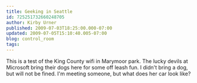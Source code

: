 ```yaml
---
title: Geeking in Seattle
id: 725251732660248705
author: Kirby Urner
published: 2009-07-03T18:25:00.000-07:00
updated: 2009-07-05T15:10:40.005-07:00
blog: control_room
tags: 
---
```


This is a test of the King County wifi in Marymoor park.  The lucky devils at Microsoft bring their dogs here for some off leash fun.  I didn't bring a dog, but will not be fined.  I'm meeting someone, but what does her car look like?